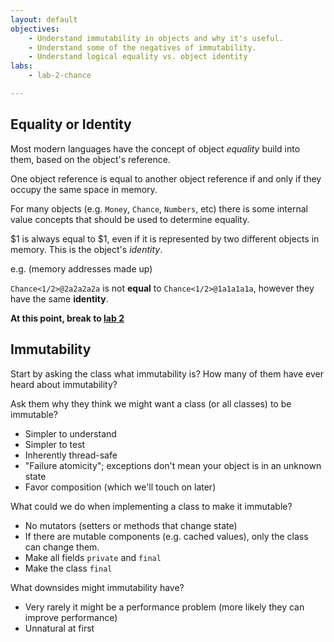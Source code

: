 ```yaml
---
layout: default
objectives:
    - Understand immutability in objects and why it's useful.
    - Understand some of the negatives of immutability.
    - Understand logical equality vs. object identity
labs:
    - lab-2-chance

---
```


Equality or Identity
--------------------

Most modern languages have the concept of object *equality* build into them,
based on the object's reference.

One object reference is equal to another object reference if and only if they
occupy the same space in memory.

For many objects (e.g. `Money`, `Chance`, `Numbers`, etc) there is some
internal value concepts that should be used to determine equality.

$1 is always equal to $1, even if it is represented by two different objects in
memory. This is the object's *identity*.

e.g. (memory addresses made up)

`Chance<1/2>@2a2a2a2a` is not **equal** to `Chance<1/2>@1a1a1a1a`, however they
have the same **identity**.

**At this point, break to [lab 2](/lab-2-chance)**

Immutability
------------

Start by asking the class what immutability is? How many of them have ever
heard about immutability?

Ask them why they think we might want a class (or all classes) to be immutable?

* Simpler to understand
* Simpler to test
* Inherently thread-safe
* "Failure atomicity"; exceptions don't mean your object is in an unknown state
* Favor composition (which we'll touch on later)

What could we do when implementing a class to make it immutable?

* No mutators (setters or methods that change state)
* If there are mutable components (e.g. cached values), only the class can
    change them.
* Make all fields `private` and `final`
* Make the class `final`

What downsides might immutability have?

* Very rarely it might be a performance problem (more likely they can improve
    performance)
* Unnatural at first

